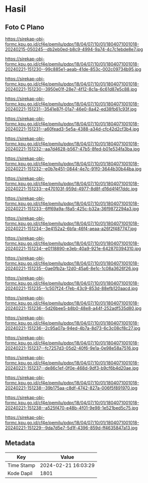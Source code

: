# Hasil

## Foto C Plano

https://sirekap-obj-formc.kpu.go.id/cf4e/pemilu/pdpr/18/04/07/10/01/1804071001018-20240215-050245--db2eb0ed-b8c9-4994-9a74-4c7c1ebde8e7.jpg

https://sirekap-obj-formc.kpu.go.id/cf4e/pemilu/pdpr/18/04/07/10/01/1804071001018-20240221-151230--99c885e1-aeab-41de-853c-002c09734b95.jpg

https://sirekap-obj-formc.kpu.go.id/cf4e/pemilu/pdpr/18/04/07/10/01/1804071001018-20240221-151230--3950e01f-28e7-4f12-8c1a-6c61d87e5c88.jpg

https://sirekap-obj-formc.kpu.go.id/cf4e/pemilu/pdpr/18/04/07/10/01/1804071001018-20240221-151231--3541e87f-01a7-46e0-8a42-ed38fb61c93f.jpg

https://sirekap-obj-formc.kpu.go.id/cf4e/pemilu/pdpr/18/04/07/10/01/1804071001018-20240221-151231--a60fead3-5e5a-4388-a34d-cfc42d2cf3b4.jpg

https://sirekap-obj-formc.kpu.go.id/cf4e/pemilu/pdpr/18/04/07/10/01/1804071001018-20240221-151232--aa7d4628-b567-47b5-8fed-b01e534fa3ba.jpg

https://sirekap-obj-formc.kpu.go.id/cf4e/pemilu/pdpr/18/04/07/10/01/1804071001018-20240221-151232--e0b7e451-0844-4e7c-91f0-3644b30b44ba.jpg

https://sirekap-obj-formc.kpu.go.id/cf4e/pemilu/pdpr/18/04/07/10/01/1804071001018-20240221-151233--e470103f-959d-4977-8d8f-d16d4f4f7ddc.jpg

https://sirekap-obj-formc.kpu.go.id/cf4e/pemilu/pdpr/18/04/07/10/01/1804071001018-20240221-151233--6ff69a9a-f8a5-425c-b32a-36f9872294a3.jpg

https://sirekap-obj-formc.kpu.go.id/cf4e/pemilu/pdpr/18/04/07/10/01/1804071001018-20240221-151234--3e4152a2-6bfa-46f4-aeaa-a26f2f487747.jpg

https://sirekap-obj-formc.kpu.go.id/cf4e/pemilu/pdpr/18/04/07/10/01/1804071001018-20240221-151234--e0118890-e3eb-40a9-921e-642870394310.jpg

https://sirekap-obj-formc.kpu.go.id/cf4e/pemilu/pdpr/18/04/07/10/01/1804071001018-20240221-151235--0ae0fb2a-12d0-45a6-8e1c-1c08a3626f26.jpg

https://sirekap-obj-formc.kpu.go.id/cf4e/pemilu/pdpr/18/04/07/10/01/1804071001018-20240221-151235--1c507f24-f7eb-43c9-853d-88efb120aacd.jpg

https://sirekap-obj-formc.kpu.go.id/cf4e/pemilu/pdpr/18/04/07/10/01/1804071001018-20240221-151236--5d26bee5-b8b0-48e8-a44f-252adf535d80.jpg

https://sirekap-obj-formc.kpu.go.id/cf4e/pemilu/pdpr/18/04/07/10/01/1804071001018-20240221-151236--2c95a07a-94ed-4b7a-8d73-6c3c08cf8c27.jpg

https://sirekap-obj-formc.kpu.go.id/cf4e/pemilu/pdpr/18/04/07/10/01/1804071001018-20240221-151237--fc7257d3-05d2-40f6-9e1a-0e98e58a7516.jpg

https://sirekap-obj-formc.kpu.go.id/cf4e/pemilu/pdpr/18/04/07/10/01/1804071001018-20240221-151237--de86c1ef-0f0e-468d-9df3-b9cf6b4d20ae.jpg

https://sirekap-obj-formc.kpu.go.id/cf4e/pemilu/pdpr/18/04/07/10/01/1804071001018-20240221-151238--39b175aa-c8df-4742-827a-006f5f891970.jpg

https://sirekap-obj-formc.kpu.go.id/cf4e/pemilu/pdpr/18/04/07/10/01/1804071001018-20240221-151238--a525f470-e48b-4f01-9e98-1e521bed5c75.jpg

https://sirekap-obj-formc.kpu.go.id/cf4e/pemilu/pdpr/18/04/07/10/01/1804071001018-20240221-151229--9da7d5e7-5d1f-4396-859d-ff4635847a13.jpg


## Metadata

| Key        | Value               |
| ---------- | ------------------- |
| Time Stamp | 2024-02-21 16:03:29 |
| Kode Dapil | 1801                |



